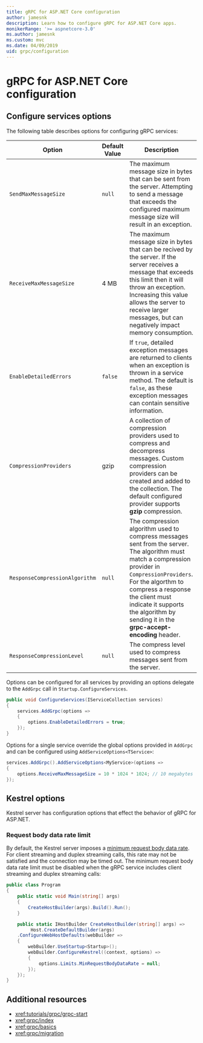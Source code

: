 ```yaml
---
title: gRPC for ASP.NET Core configuration
author: jamesnk
description: Learn how to configure gRPC for ASP.NET Core apps.
monikerRange: '>= aspnetcore-3.0'
ms.author: jamesnk
ms.custom: mvc
ms.date: 04/09/2019
uid: grpc/configuration
---
```

# gRPC for ASP.NET Core configuration

## Configure services options

The following table describes options for configuring gRPC services:

| Option | Default Value | Description |
| ------ | ------------- | ----------- |
| `SendMaxMessageSize` | `null` | The maximum message size in bytes that can be sent from the server. Attempting to send a message that exceeds the configured maximum message size will result in an exception. |
| `ReceiveMaxMessageSize` | 4 MB | The maximum message size in bytes that can be recived by the server. If the server receives a message that exceeds this limit then it will throw an exception. Increasing this value allows the server to receive larger messages, but can negatively impact memory consumption. |
| `EnableDetailedErrors` | `false` | If `true`, detailed exception messages are returned to clients when an exception is thrown in a service method. The default is `false`, as these exception messages can contain sensitive information. |
| `CompressionProviders` | gzip | A collection of compression providers used to compress and decompress messages. Custom compression providers can be created and added to the collection. The default configured provider supports **gzip** compression. |
| `ResponseCompressionAlgorithm` | `null` | The compression algorithm used to compress messages sent from the server. The algorithm must match a compression provider in `CompressionProviders`. For the algorthm to compress a response the client must indicate it supports the algorithm by sending it in the **grpc-accept-encoding** header. |
| `ResponseCompressionLevel` | `null` | The compress level used to compress messages sent from the server. |

Options can be configured for all services by providing an options delegate to the `AddGrpc` call in `Startup.ConfigureServices`.

```csharp
public void ConfigureServices(IServiceCollection services)
{
    services.AddGrpc(options =>
    {
        options.EnableDetailedErrors = true;
    });
}
```

Options for a single service override the global options provided in `AddGrpc` and can be configured using `AddServiceOptions<TService>`:

```csharp
services.AddGrpc().AddServiceOptions<MyService>(options =>
{
    options.ReceiveMaxMessageSize = 10 * 1024 * 1024; // 10 megabytes
});
```

## Kestrel options

Kestrel server has configuration options that effect the behavior of gRPC for ASP.NET.

### Request body data rate limit

By default, the Kestrel server imposes a [minimum request body data rate](
<xref:Microsoft.AspNetCore.Server.Kestrel.Core.KestrelServerLimits.MinRequestBodyDataRate>). For client streaming and duplex streaming calls, this rate may not be satisfied and the connection may be timed out. The minimum request body data rate limit must be disabled when the gRPC service includes client streaming and duplex streaming calls:

```csharp
public class Program
{
    public static void Main(string[] args)
    {
        CreateHostBuilder(args).Build().Run();
    }

    public static IHostBuilder CreateHostBuilder(string[] args) =>
         Host.CreateDefaultBuilder(args)
    .ConfigureWebHostDefaults(webBuilder =>
    {
        webBuilder.UseStartup<Startup>();
        webBuilder.ConfigureKestrel((context, options) =>
        {
            options.Limits.MinRequestBodyDataRate = null;
        });
    });
}
```

## Additional resources

* <xref:tutorials/grpc/grpc-start>
* <xref:grpc/index>
* <xref:grpc/basics>
* <xref:grpc/migration>
